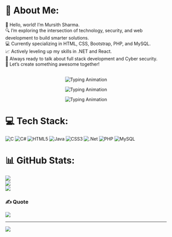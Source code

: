 # 💫 About Me:
👋 Hello, world! I’m Mursith Sharma.<br>🔍 I’m exploring the intersection of technology, security, and web development to build smarter solutions.<br>💻 Currently specializing in HTML, CSS, Bootstrap, PHP, and MySQL.<br>📈 Actively leveling up my skills in .NET and React.<br>🧠 Always ready to talk about full stack development and Cyber security.<br>🚀 Let’s create something awesome together!<br><br>
<p align="center">
  <img src="https://readme-typing-svg.demolab.com?font=Fira+Code&size=22&duration=3000&pause=500&color=00FF00&center=true&vCenter=true&width=450&lines=Initializing+Cyber+Stack...;Connecting+to+Remote+Node...;Injecting+Skills+into+Repo...;Access+Granted!" alt="Typing Animation" />
</p>
<p align="center">
  <img src="https://readme-typing-svg.demolab.com?font=Fira+Code&size=22&duration=3000&pause=500&color=00FF00&center=true&vCenter=true&width=450&lines=Hey+I’m+Mursith+Sharma...;Cybersecurity+is+my+battlefield-I+never+lose....;Powering+complete+solutions-That's+my+Full-Stack+way....;Move+in+silence…+Checkmate!+-+Mursith Sharma!" alt="Typing Animation" />
</p>
<p align="center">
  <img src="https://readme-typing-svg.demolab.com?font=Fira+Code&size=22&duration=4000&pause=1000&color=00FF00&center=true&vCenter=true&width=800&lines=Hey+I’m+Mursith+Sharma;Cybersecurity+is+my+battlefield+—+I+never+lose.;Powering+complete+solutions+—+That's+my+Full-Stack+way.;Move+in+silence...+Checkmate!+-+Mursith+Sharma" alt="Typing Animation" />
</p>


# 💻 Tech Stack:
![C](https://img.shields.io/badge/c-%2300599C.svg?style=for-the-badge&logo=c&logoColor=white) ![C#](https://img.shields.io/badge/c%23-%23239120.svg?style=for-the-badge&logo=csharp&logoColor=white) ![HTML5](https://img.shields.io/badge/html5-%23E34F26.svg?style=for-the-badge&logo=html5&logoColor=white) ![Java](https://img.shields.io/badge/java-%23ED8B00.svg?style=for-the-badge&logo=openjdk&logoColor=white) ![CSS3](https://img.shields.io/badge/css3-%231572B6.svg?style=for-the-badge&logo=css3&logoColor=white) ![.Net](https://img.shields.io/badge/.NET-5C2D91?style=for-the-badge&logo=.net&logoColor=white) ![PHP](https://img.shields.io/badge/php-%23777BB4.svg?style=for-the-badge&logo=php&logoColor=white) ![MySQL](https://img.shields.io/badge/mysql-4479A1.svg?style=for-the-badge&logo=mysql&logoColor=white)
# 📊 GitHub Stats:
![](https://github-readme-stats.vercel.app/api?username=Mursith-Sharma&theme=neon&hide_border=false&include_all_commits=true&count_private=true)<br/>
![](https://nirzak-streak-stats.vercel.app/?user=Mursith-Sharma&theme=neon&hide_border=false)<br/>
![](https://github-readme-stats.vercel.app/api/top-langs/?username=Mursith-Sharma&theme=neon&hide_border=false&include_all_commits=true&count_private=true&layout=compact)

### ✍️ Quote
![](https://quotes-github-readme.vercel.app/api?type=horizontal&theme=radical)

---
[![](https://visitcount.itsvg.in/api?id=Mursith-Sharma&icon=1&color=4)](https://visitcount.itsvg.in)

<!-- Proudly created with GPRM ( https://gprm.itsvg.in ) -->
